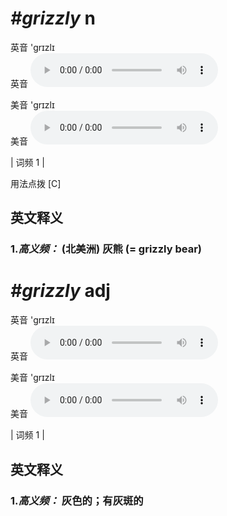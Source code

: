 # ***\#grizzly*** n
英音 'grɪzlɪ  
英音
<audio src="./media/grizzly-B.aac" controls="controls"></audio>

美音 'grɪzlɪ  
美音
<audio src="./media/grizzly.aac" controls="controls"></audio>



| 词频 1 |  

用法点拨  [C]

英文释义
---
### 1.*高义频：* **(北美洲) 灰熊 (= grizzly bear)**  


# ***\#grizzly*** adj
英音 'grɪzlɪ  
英音
<audio src="./media/grizzly-B.aac" controls="controls"></audio>

美音 'grɪzlɪ  
美音
<audio src="./media/grizzly.aac" controls="controls"></audio>



| 词频 1 |  

英文释义
---
### 1.*高义频：* **灰色的；有灰斑的**  


